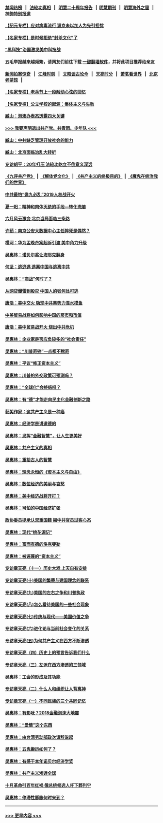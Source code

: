 #### [禁闻热榜](热点新闻.md?=0)  &nbsp;&nbsp;|&nbsp;&nbsp; [法轮功真相](https://github.com/gfw-breaker/truth/blob/master/README.md?=0) &nbsp;&nbsp;|&nbsp;&nbsp; [明慧二十周年报告](https://github.com/gfw-breaker/mh-reports/blob/master/README.md?=0) &nbsp;&nbsp;|&nbsp;&nbsp;[明慧期刊](https://github.com/gfw-breaker/mh-qikan) &nbsp;&nbsp;|&nbsp;&nbsp; [明慧海外之窗](https://github.com/gfw-breaker/mh-news/blob/master/README.md?=0) &nbsp;&nbsp;|&nbsp;&nbsp; [神韵特别报道](https://github.com/gfw-breaker/mh-news/blob/master/shenyun.md?=0)
#### [【纪元专栏】应对病毒流行 渥京未以加人为先引担忧](../pages/nsc423/n11875714.md?t=03022131) 
#### [【名家专栏】是时候拒绝“封杀文化”了](../pages/nsc423/n11814093.md?t=03022131) 
#### [“黑科技”治国激发美中科技战](../pages/nsc423/n11638056.md?t=03022131) 
#### 五毛举报越来越频繁，请网友们前往下载 [一键翻墙软件](https://github.com/gfw-breaker/ssr-accounts)，并将此项目推荐给亲友
#### [新闻拍案惊奇](https://github.com/gfw-breaker/banned-news/blob/master/pages/link4.md) &nbsp;&nbsp;|&nbsp;&nbsp; [江峰时刻](https://github.com/gfw-breaker/banned-news/blob/master/pages/link4.md) &nbsp;&nbsp;|&nbsp;&nbsp; [文昭谈古论今](https://github.com/gfw-breaker/banned-news/blob/master/pages/link4.md) &nbsp;&nbsp;|&nbsp;&nbsp; [天亮时分](https://github.com/gfw-breaker/banned-news/blob/master/pages/link4.md) &nbsp;&nbsp;|&nbsp;&nbsp; [萧茗看世界](https://github.com/gfw-breaker/banned-news/blob/master/pages/link4.md) &nbsp;&nbsp;|&nbsp;&nbsp; [北京老茶馆](https://github.com/gfw-breaker/banned-news/blob/master/pages/link4.md) &nbsp;&nbsp;|&nbsp;&nbsp; 
#### [【名家专栏】老兵节上一段触动心弦的回忆](../pages/nsc423/n11646016.md?t=03022131) 
#### [【名家专栏】公立学校的起源：集体主义与失败](../pages/nsc423/n11601833.md?t=03022131) 
#### [臧山：港澳办表态透露四大关键](../pages/nsc423/n11421628.md?t=03022131) 
#### [>>> 我要声明退出共产党、共青团、少年队 <<<](https://github.com/begood0513/goodnews/blob/master/quit/letter.md) 
#### [臧山：中共缺乏管理开放社会的能力](../pages/nsc423/n11407457.md?t=03022131) 
#### [臧山：北京面临治乱大转折](../pages/nsc423/n11406895.md?t=03022131) 
#### [专访胡平：20年打压 法轮功屹立不倒意义深远](../pages/nsc423/n11398800.md?t=03022131) 
#### [《九评共产党》](https://github.com/begood0513/9ping.md/blob/master/README.md) &nbsp;|&nbsp; [《解体党文化》](../../../../jtdwh.md/blob/master/README.md)  &nbsp;|&nbsp; [《共产主义的终极目的》](../../../../gczydzjmd.md/blob/master/README.md) &nbsp;|&nbsp; [《魔鬼在统治我们的世界》](../../../../mgztzwmdsj.md/blob/master/README.md) 
#### [中共最怕“逢九必乱”2019人权战开火](../pages/nsc423/n11385248.md?t=03022131) 
#### [夏一阳：精神和肉体灭绝的手段—转化洗脑](../pages/nsc423/n11368250.md?t=03022131) 
#### [六月风云激变 北京当局面临三条路](../pages/nsc423/n11313668.md?t=03022131) 
#### [许茹：南京公安大数据中心主任猝死是偶然？](../pages/nsc423/n11064744.md?t=03022131) 
#### [横河：华为孟晚舟案起诉引渡 美中角力升级](../pages/nsc423/n11027230.md?t=03022131) 
#### [吴惠林：诺贝尔奖让海耶克翻身](../pages/nsc423/n10890049.md?t=03022131) 
#### [何坚：逃逃逃 逃离中国与逃离中共](../pages/nsc423/n10592891.md?t=03022131) 
#### [吴惠林：“商战”何时了？](../pages/nsc423/n10573558.md?t=03022131) 
#### [从网贷爆雷到股灾 中国人的钱何处可逃](../pages/nsc423/n10572800.md?t=03022131) 
#### [唐浩：美中交火 隐现中共黑势力混水摸鱼](../pages/nsc423/n10544040.md?t=03022131) 
#### [中美贸易战将如何影响中国的房市和币值](../pages/nsc423/n10543697.md?t=03022131) 
#### [唐浩：美中贸易战开火 烧出中共危机](../pages/nsc423/n10540126.md?t=03022131) 
#### [吴惠林：企业家是否应负较多的“社会责任”](../pages/nsc423/n10535022.md?t=03022131) 
#### [吴惠林：“川普奇迹”一点都不稀奇](../pages/nsc423/n10512808.md?t=03022131) 
#### [吴惠林：平议“修正资本主义”](../pages/nsc423/n10495724.md?t=03022131) 
#### [吴惠林：川普的外交政策可预测吗？](../pages/nsc423/n10462387.md?t=03022131) 
#### [吴惠林：“全球化”会终结吗？](../pages/nsc423/n10452838.md?t=03022131) 
#### [吴惠林：有“德”才能走向民主化金融创新之路](../pages/nsc423/n10432292.md?t=03022131) 
#### [获奖作家：这共产主义是一种癌](../pages/nsc423/n10431541.md?t=03022131) 
#### [吴惠林：经济学是讲道德的](../pages/nsc423/n10398014.md?t=03022131) 
#### [吴惠林：发挥“金融智慧”，让人生更美好](../pages/nsc423/n10375019.md?t=03022131) 
#### [吴惠林：共产主义的真相](../pages/nsc423/n10351394.md?t=03022131) 
#### [吴惠林：重拾古人的智慧](../pages/nsc423/n10337691.md?t=03022131) 
#### [吴惠林：理念永恒的《资本主义与自由》](../pages/nsc423/n10316274.md?t=03022131) 
#### [吴惠林：数位经济的美丽与哀愁](../pages/nsc423/n10292946.md?t=03022131) 
#### [吴惠林：美中经济战将开打？](../pages/nsc423/n10258825.md?t=03022131) 
#### [吴惠林：可怕的中国经济扩张](../pages/nsc423/n10219147.md?t=03022131) 
#### [政协委员提承认双重国籍 揭中共官员过客心态](../pages/nsc423/n10208809.md?t=03022131) 
#### [吴惠林：现代“桃花源记”](../pages/nsc423/n10185234.md?t=03022131) 
#### [吴惠林：富而有德的洛克斐勒](../pages/nsc423/n10142264.md?t=03022131) 
#### [吴惠林：被诬蔑的“资本主义”](../pages/nsc423/n10124816.md?t=03022131) 
#### [专访章天亮（十一）历史大戏 上天自有安排](../pages/nsc423/n10094905.md?t=03022131) 
#### [专访章天亮(十)美国的繁荣与建国理念的联系](../pages/nsc423/n10094899.md?t=03022131) 
#### [专访章天亮(九)美国的左右之争和川普执政](../pages/nsc423/n10094889.md?t=03022131) 
#### [专访章天亮(八)怎么看待美国的一些社会现象](../pages/nsc423/n10094857.md?t=03022131) 
#### [专访章天亮(七)传统与现代——美国价值之争](../pages/nsc423/n10093140.md?t=03022131) 
#### [专访章天亮(六)进化论与当前社会变化的关系](../pages/nsc423/n10092036.md?t=03022131) 
#### [专访章天亮(五)为何共产主义在西方不断渗透](../pages/nsc423/n10083620.md?t=03022131) 
#### [专访章天亮（四）历史上的预言告诉我们什么](../pages/nsc423/n10083606.md?t=03022131) 
#### [专访章天亮（三）左派在西方渗透的三领域](../pages/nsc423/n10081115.md?t=03022131) 
#### [吴惠林：工会的形成及其功能](../pages/nsc423/n10080633.md?t=03022131) 
#### [专访章天亮（二）什么人和组织让人背离神](../pages/nsc423/n10076637.md?t=03022131) 
#### [专访章天亮（一）不同民族的三个共同记忆](../pages/nsc423/n10074188.md?t=03022131) 
#### [吴惠林：有影呒？2018金融泡沫大地震](../pages/nsc423/n10040534.md?t=03022131) 
#### [吴惠林：“爱情”这个东西](../pages/nsc423/n10019423.md?t=03022131) 
#### [吴惠林：由台湾劳动部政次请辞说起](../pages/nsc423/n9979679.md?t=03022131) 
#### [吴惠林：五鬼搬运如何了？](../pages/nsc423/n9925338.md?t=03022131) 
#### [吴惠林：有感于本年诺贝尔经济学奖](../pages/nsc423/n9871883.md?t=03022131) 
#### [吴惠林：共产主义渗透全球](../pages/nsc423/n9812748.md?t=03022131) 
#### [十月革命引百年红祸 俄总统候选人吁下葬列宁](../pages/nsc423/n9810182.md?t=03022131) 
#### [吴惠林：停滞性膨胀何时来到？](../pages/nsc423/n9764136.md?t=03022131) 

----
#### [ >>> 更早内容 <<< ](../indexes/nsc423-earlier.md)
